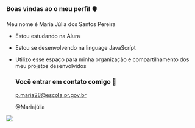### Boas vindas ao o meu perfil 🫀

 Meu nome é Maria Júlia dos Santos Pereira

- Estou estudando na Alura
- Estou se desenvolvendo na linguage JavaScrípt
- Utilizo esse espaço para minha organização e compartilhamento dos meu projetos desenvolvidos 
  
  ### Você entrar em contato comigo 📧

  p.maria28@escola.pr.gov.br

  @Mariajúlia

![]( https://media.tenor.com/WvSlpv5rzDQAAAAC/raquelle-barbie.gif)
